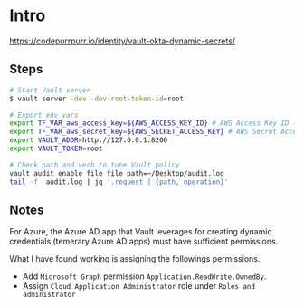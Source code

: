 # Intro

<https://codepurrpurr.io/identity/vault-okta-dynamic-secrets/>

## Steps

```sh
# Start Vault server
$ vault server -dev -dev-root-token-id=root

# Export env vars
export TF_VAR_aws_access_key=${AWS_ACCESS_KEY_ID} # AWS Access Key ID - This command assumes the AWS Access Key ID is set in your environment as AWS_ACCESS_KEY_ID
export TF_VAR_aws_secret_key=${AWS_SECRET_ACCESS_KEY} # AWS Secret Access Key - This command assumes the AWS Access Key ID is set in your environment as AWS_SECRET_ACCESS_KEY
export VAULT_ADDR=http://127.0.0.1:8200
export VAULT_TOKEN=root

# Check path and verb to tune Vault policy
vault audit enable file file_path=~/Desktop/audit.log
tail -f  audit.log | jq '.request | {path, operation}'

```

## Notes

For Azure, the Azure AD app that Vault leverages for creating dynamic credentials (temerary Azure AD apps) must have sufficient permissions.

What I have found working is assigning the followings permissions.

* Add `Microsoft Graph` permission `Application.ReadWrite.OwnedBy`.
* Assign `Cloud Application Administrator` role under `Roles and administrator`
